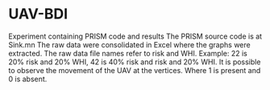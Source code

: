 # UAV-BDI
Experiment containing PRISM code and results
The PRISM source code is at Sink.mn
The raw data were consolidated in Excel where the graphs were extracted.
The raw data file names refer to risk and WHI. Example: 22 is 20% risk and 20% WHI, 42 is 40% risk and risk and 20% WHI. It is possible to observe the movement of the UAV at the vertices. Where 1 is present and 0 is absent.
